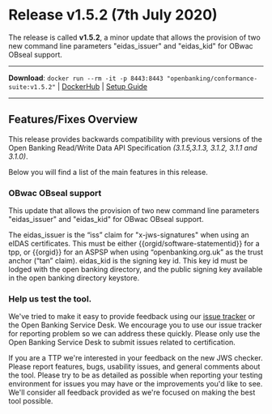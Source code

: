 # Release v1.5.2 (7th July 2020)

The release is called **v1.5.2**, a minor update that allows the provision of two new command line parameters "eidas_issuer" and "eidas_kid" for OBwac OBseal support.

---
**Download**: `docker run --rm -it -p 8443:8443 "openbanking/conformance-suite:v1.5.2"` | [DockerHub](https://hub.docker.com/r/openbanking/conformance-suite) | [Setup Guide](https://bitbucket.org/openbankingteam/conformance-suite/src/develop/docs/setup-guide.md)

---

## Features/Fixes Overview

This release provides backwards compatibility with previous versions of the Open Banking Read/Write Data API Specification *(3.1.5,3.1.3, 3.1.2, 3.1.1 and 3.1.0)*. 

Below you will find a list of the main features in this release.

### OBwac OBseal support

This update that allows the provision of two new command line parameters "eidas_issuer" and "eidas_kid" for OBwac OBseal support.


The eidas_issuer is the “iss” claim for "x-jws-signatures" when using an eIDAS certificates. This must be either {{orgid/software-statementid}} for a tpp, or {{orgid}} for an ASPSP when using “openbanking.org.uk” as the trust anchor (“tan” claim).
eidas_kid is the signing key id. This key id must be lodged with the open banking directory, and the public signing key available in the open banking directory keystore.

### Help us test the tool.

We've tried to make it easy to provide feedback using our [issue tracker](https://bitbucket.org/openbankingteam/conformance-suite/issues?status=new&status=open) or the Open Banking Service Desk. We encourage you to use our issue tracker for reporting problem so we can address these quickly. Please only use the Open Banking Service Desk to submit issues related to certification.

If you are a TTP we're interested in your feedback on the new JWS checker. Please report features, bugs, usability issues, and general comments about the tool. Please try to be as detailed as possible when reporting your testing environment for issues you may have or the improvements you'd like to see. We'll consider all feedback provided as we're focused on making the best tool possible.